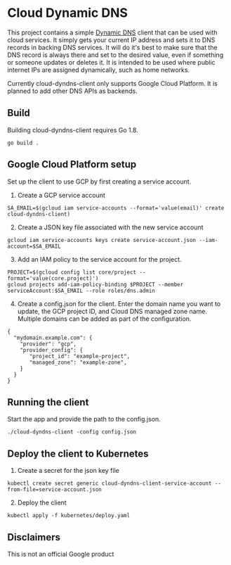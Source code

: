 # Cloud Dynamic DNS

This project contains a simple [Dynamic
DNS](https://en.wikipedia.org/wiki/Dynamic_DNS) client that can be used with cloud services. It simply gets your current IP address and sets it to DNS records in backing DNS services. It will do it's best to make sure that the DNS record is always there and set to the desired value, even if something or someone updates or deletes it. It is intended to be used where public internet IPs are assigned dynamically, such as home networks.

Currently cloud-dyndns-client only supports Google Cloud Platform. It is planned to add other DNS APIs as backends.

## Build

Building cloud-dyndns-client requires Go 1.8.

```
go build .
```

## Google Cloud Platform setup

Set up the client to use GCP by first creating a service account.

1. Create a GCP service account

```
SA_EMAIL=$(gcloud iam service-accounts --format='value(email)' create cloud-dyndns-client)
```

2.  Create a JSON key file associated with the new service account

```
gcloud iam service-accounts keys create service-account.json --iam-account=$SA_EMAIL
```

3. Add an IAM policy to the service account for the project.

```
PROJECT=$(gcloud config list core/project --format='value(core.project)')
gcloud projects add-iam-policy-binding $PROJECT --member serviceAccount:$SA_EMAIL --role roles/dns.admin
```

4. Create a config.json for the client. Enter the domain name you want to update, the GCP project ID, and Cloud DNS managed zone name. Multiple domains can be added as part of the configuration.

```
{
  "mydomain.example.com": {
    "provider": "gcp",
    "provider_config": {
       "project_id": "example-project",
       "managed_zone": "example-zone",
    }
  }
}
```

## Running the client

Start the app and provide the path to the config.json.

```
./cloud-dyndns-client -config config.json
```

## Deploy the client to Kubernetes

1. Create a secret for the json key file

```
kubectl create secret generic cloud-dyndns-client-service-account --from-file=service-account.json
```

2. Deploy the client

```
kubectl apply -f kubernetes/deploy.yaml
```

## Disclaimers

This is not an official Google product
